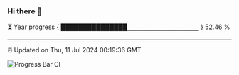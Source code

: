 ### Hi there 👋

⏳ Year progress { ███████████████▁▁▁▁▁▁▁▁▁▁▁▁▁▁▁ } 52.46 %

---

⏰ Updated on Thu, 11 Jul 2024 00:19:36 GMT

![Progress Bar CI](https://github.com/liununu/liununu/workflows/Progress%20Bar%20CI/badge.svg)
